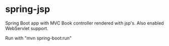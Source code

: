 # spring-jsp
Spring Boot app with MVC Book controller rendered with jsp's. Also enabled WebServlet support.

Run with "mvn spring-boot:run"
